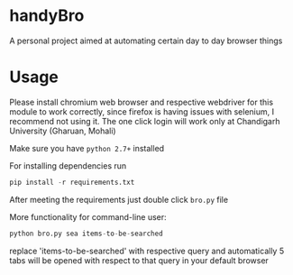 # handyBro
A personal project aimed at automating certain day to day browser things 

# Usage
Please install chromium web browser and respective webdriver for this module to work correctly,
since firefox is having issues with selenium, I recommend not using it. The one click login 
will work only at Chandigarh University (Gharuan, Mohali)

Make sure you have ```python 2.7+``` installed

For installing dependencies run 

```python
pip install -r requirements.txt
```

After meeting the requirements just double click ```bro.py``` file

More functionality for command-line user:

```python
python bro.py sea items-to-be-searched
```
replace 'items-to-be-searched' with respective query and automatically 5 tabs will be opened with respect to that query in your default browser
